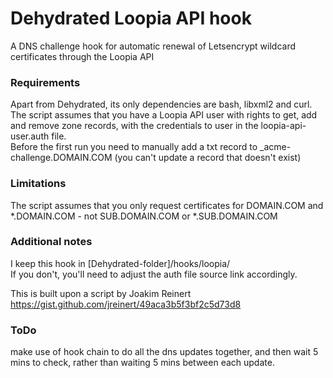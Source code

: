 # Dehydrated Loopia API hook

A DNS challenge hook for automatic renewal of Letsencrypt wildcard certificates through the Loopia API

### Requirements
Apart from Dehydrated, its only dependencies are bash, libxml2 and curl.  
The script assumes that you have a Loopia API user with rights to get, add and remove zone records, with the credentials to user in the loopia-api-user.auth file.  
Before the first run you need to manually add a txt record to _acme-challenge.DOMAIN.COM (you can't update a record that doesn't exist)
  
### Limitations
The script assumes that you only request certificates for DOMAIN.COM and *.DOMAIN.COM - not SUB.DOMAIN.COM or *.SUB.DOMAIN.COM

### Additional notes


I keep this hook in [Dehydrated-folder]/hooks/loopia/  
If you don't, you'll need to adjust the auth file source link accordingly.

This is built upon a script by Joakim Reinert  
https://gist.github.com/jreinert/49aca3b5f3bf2c5d73d8

### ToDo
make use of hook chain to do all the dns updates together, and then wait 5 mins to check, rather than waiting 5 mins between each update.
